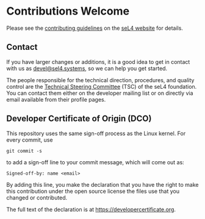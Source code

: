 <!--
     Copyright 2020, Data61, CSIRO (ABN 41 687 119 230)

     SPDX-License-Identifier: CC-BY-SA-4.0
-->

# Contributions Welcome

Please see the [contributing guidelines][1] on the [seL4 website][2] for
details.

[1]: https://docs.sel4.systems/processes/contributing.html
[2]: https://sel4.systems


## Contact

If you have larger changes or additions, it is a good idea to get in contact
with us as <devel@sel4.systems>, so we can help you get started.

The people responsible for the technical direction, procedures, and quality
control are the [Technical Steering Committee][3] (TSC) of the seL4
foundation. You can contact them either on the developer mailing list or on
directly via email available from their profile pages.

[3]: https://sel4.systems/Foundation/TSC


## Developer Certificate of Origin (DCO)

This repository uses the same sign-off process as the Linux kernel. For every
commit, use

    git commit -s

to add a sign-off line to your commit message, which will come out as:

    Signed-off-by: name <email>

By adding this line, you make the declaration that you have the right to make
this contribution under the open source license the files use that you changed
or contributed.

The full text of the declaration is at <https://developercertificate.org>.
